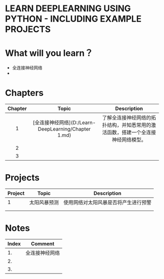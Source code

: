 # LEARN DEEPLEARNING USING PYTHON - INCLUDING EXAMPLE PROJECTS





# What will you learn？

- 全连接神经网络
- 





# Chapters

| Chapter |                        Topic                         |                         Description                          |
| :-----: | :--------------------------------------------------: | :----------------------------------------------------------: |
|    1    | [全连接神经网络](D:/Learn-DeepLearning/Chapter 1.md) | 了解全连接神经网络的拓扑结构，并知悉常用的激活函数，搭建一个全连接神经网络模型。 |
|    2    |                                                      |                                                              |
|    3    |                                                      |                                                              |





# Projects



| Project | Topic        | Description                          |
| ------- | ------------ | ------------------------------------ |
| 1       | 太阳风暴预测 | 使用网络对太阳风暴是否将产生进行预警 |
|         |              |                                      |
|         |              |                                      |



# Notes

| Index |    Comment     |
| :---- | :------------: |
| 1.    | 全连接神经网络 |
| 2.    |                |
| 3.    |                |

